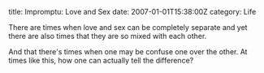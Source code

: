title: Impromptu: Love and Sex
date: 2007-01-01T15:38:00Z
category: Life

There are times when love and sex can be completely separate and yet there are also times that they are so mixed with each other.

And that there's times when one may be confuse one over the other. At times like this, how one can actually tell the difference?
